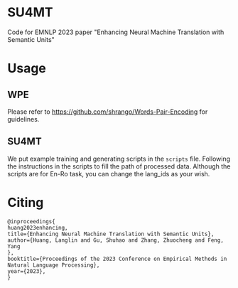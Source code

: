# SU4MT
Code for EMNLP 2023 paper "Enhancing Neural Machine Translation with Semantic Units"

# Usage
## WPE
Please refer to https://github.com/shrango/Words-Pair-Encoding for guidelines.

## SU4MT
We put example training and generating scripts in the `scripts` file. Following the instructions in the scripts to fill the path of processed data. Although the scripts are for En-Ro task, you can change the lang_ids as your wish.

# Citing

```
@inproceedings{
huang2023enhancing,
title={Enhancing Neural Machine Translation with Semantic Units},
author={Huang, Langlin and Gu, Shuhao and Zhang, Zhuocheng and Feng, Yang
},
booktitle={Proceedings of the 2023 Conference on Empirical Methods in Natural Language Processing},
year={2023},
}
```
